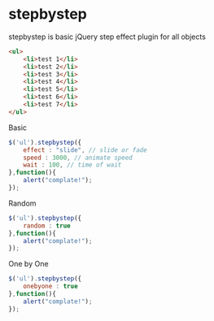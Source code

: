 stepbystep
==========

stepbystep is basic jQuery step effect plugin for all objects

```html
<ul>
	<li>test 1</li>
	<li>test 2</li>
	<li>test 3</li>
	<li>test 4</li>
	<li>test 5</li>
	<li>test 6</li>
	<li>test 7</li>
</ul>
```

Basic
```js
$('ul').stepbystep({
	effect : "slide", // slide or fade
	speed : 3000, // animate speed
	wait : 100, // time of wait
},function(){
	alert("complate!");
});
```
Random
```js
$('ul').stepbystep({
	random : true
},function(){
	alert("complate!");
});
```
One by One
```js
$('ul').stepbystep({
	onebyone : true
},function(){
	alert("complate!");
});
```

